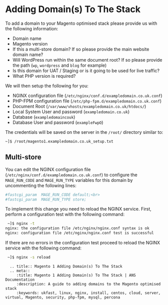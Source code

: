 # Adding Domain(s) To The Stack

To add a domain to your Magento optimised stack please provide us with the following information:

- Domain name
- Magento version
- If this a multi-store domain? If so please provide the main website domain name?
- Will WordPress run within the same document root? If so please provide the path (`wp`, `wordpress` and `blog` for example)
- Is this domain for UAT / Staging or is it going to be used for live traffic?
- What PHP version is required?

We will then setup the following for you:

- NGINX configuration file (`/etc/nginx/conf.d/exampledomain.co.uk.conf`)
- PHP-FPM configuration file (`/etc/php-fpm.d/exampledomain.co.uk.conf`)
- Document Root (`/var/www/vhosts/exampledomain.co.uk/htdocs/`)
- Local System User and password (`exampledomain.co.uk`)
- Database (`exampledomaincouk`)
- Database User and password (`exampleFwpO`)

The credentials will be saved on the server in the `/root/` directory similar to:

```bash
~]$ /root/magento1.exampledomain.co.uk_setup.txt
```
## Multi-store

You can edit the NGINX configuration file (`/etc/nginx/conf.d/exampledomain.co.uk.conf`) to configure the `MAGE_RUN_CODE` and `MAGE_RUN_TYPE` variables for this domain by uncommenting the following lines:

```ini
#fastcgi_param  MAGE_RUN_CODE default;<br>
#fastcgi_param  MAGE_RUN_TYPE store;
```

To implement this change you need to reload the NGINX service. First, perform a configuration test with the following command:

```bash
 ~]$ nginx -t
nginx: the configuration file /etc/nginx/nginx.conf syntax is ok
nginx: configuration file /etc/nginx/nginx.conf test is successful
```

If there are no errors in the configuration test proceed to reload the NGINX service with the following command:

```bash
 ~]$ nginx -s reload
```

```eval_rst
  .. title:: Magento 1 Adding Domain(s) To The Stack
  .. meta::
     :title: Magento 1 Adding Domain(s) To The Stack | ANS Documentation
     :description: A guide to adding domains to the Magento optimised stack
     :keywords: ukfast, linux, nginx, install, centos, cloud, server, virtual, Magento, security, php-fpm, mysql, percona
```
